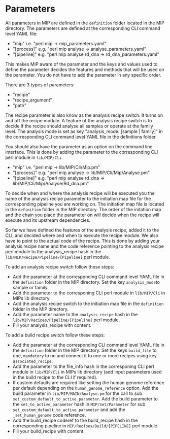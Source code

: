 # Parameters
All parameters in MIP are defined in the `definition` folder located in the MIP directory. The parameters are defined at the corresponding CLI command level YAML file:
 - "mip" i.e. "perl mip -> mip_parameters.yaml"
 - "[process]" e.g. "perl mip analyse -> analyse_parameters.yaml"
 - "[pipeline]" e.g. "perl mip analyse rd_dna -> rd_dna_parameters.yaml"

This makes MIP aware of the parameter and the keys and values used to define the parameter decides the features and methods that will be used on the parameter. You do not have to add the parameter in any specific order.

There are 3 types of parameters:
- "recipe"
- "recipe_argument"
- "path"

The recipe parameter is also know as the analysis recipe switch. It turns on and off the recipe module. A feature of the analysis recipe switch is to decide if the recipe should analyse all samples or operate at the family level. The analysis mode is set as key "analysis_mode: [sample | family]" in the corresponding CLI command level YAML file in the definitions folder.

You should also have the parameter as an option on the command line interface. This is done by adding the parameter to the corresponding CLI perl module in `lib/MIP/Cli`.
 - "mip" i.e. "perl mip -> lib/MIP/Cli/Mip.pm"
 - "[process]" e.g. "perl mip analyse -> lib/MIP/Cli/Mip/Analyse.pm"
 - "[pipeline]" e.g. "perl mip analyse rd_dna -> lib/MIP/Cli/Mip/Analyse/Rd_dna.pm"

To decide when and where the analysis recipe will be executed you the name of the analysis recipe parameter to the initiation map file for the corresponding pipeline you are working on. The initiation map file is located in the `definition` folder in the MIP directory. The order of the initation map and the chain you place the parameter on will decide when the recipe will execute and its upstream dependencies.

So far we have defined the features of the analysis recipe, added it to the CLI, and decided where and when to execute the recipe module. We also have to point to the actual code of the recipe. This is done by adding your analysis recipe name and the code reference pointing to the analysis recipe perl module to the analysis_recipe hash in the `lib/MIP/Recipe/Pipeline/[Pipeline]` perl module. 

To add an analysis recipe switch follow these steps:
 - Add the parameter at the corresponding CLI command level YAML file in the `definition` folder in the MIP directory. Set the key `analysis_mode`to sample or family.
 - Add the parameter to the corresponing CLI perl module in `lib/MIP/Cli` in MIPs lib directory.
 - Add the analysis recipe switch to the initiation map file in the `definition` folder in the MIP directory.
 - Add the parameter name to the `analysis_recipe` hash in the `lib/MIP/Recipes/Pipeline/[Pipeline]` perl module.
 - Fill your analysis_recipe with content.

To add a build recipe switch follow these steps:
 - Add the parameter at the corresponding CLI command level YAML file in the `definition` folder in the MIP directory. Set the keys `build_file` to one, `mandatory` to no and connect it to one or more recipes using key `associated_recipe`.
 - Add the parameter to the file_info hash in the corresponing CLI perl module in `lib/MIP/Cli` in MIPs lib directory (add input parameters used in the build recipe to the CLI if required).
 - If custom defaults are required like setting the human genome reference per default depending on the `human_genome_reference` option. Add the build parameter in `lib/MIP/MAIN/Analyse.pm` for the call to sub `set_custom_default_to_active_parameter`. Add the build parameter to the `set_to_active_parameter` hash in `MIP/Set/Parameter` for sub `set_custom_default_to_active_parameter` and add the `_set_human_genome` code reference.
 - Add the build_recipe coderef to the build_recipe hash in the corresponding pipeline in `MIP/Recipes/Build/[PIPELINE]` perl module.
 - Fill your build_recipe with content. 
